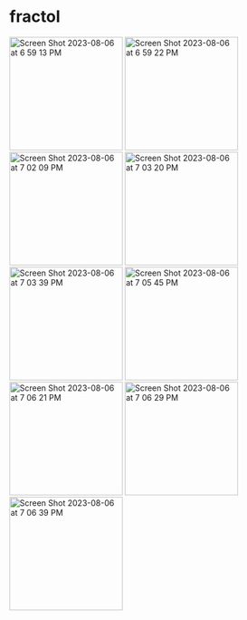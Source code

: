 # fractol
<img width="200" alt="Screen Shot 2023-08-06 at 6 59 13 PM" src="https://github.com/driely01/fractol/assets/41493879/22d31142-12bb-4b63-a28c-5511633c60ce">
<img width="200" alt="Screen Shot 2023-08-06 at 6 59 22 PM" src="https://github.com/driely01/fractol/assets/41493879/6aea86e3-37ab-49b3-b204-2ed636e4db02">

<img width="200" alt="Screen Shot 2023-08-06 at 7 02 09 PM" src="https://github.com/driely01/fractol/assets/41493879/0ab0140f-6c6a-44a4-97a1-4e239b4d4935">
<img width="200" alt="Screen Shot 2023-08-06 at 7 03 20 PM" src="https://github.com/driely01/fractol/assets/41493879/fd0a21c5-fd22-4b3b-8e31-061eac8cf94d">

<img width="200" alt="Screen Shot 2023-08-06 at 7 03 39 PM" src="https://github.com/driely01/fractol/assets/41493879/0a6974f4-a8b4-44cf-b755-2d4df31f9601">
<img width="200" alt="Screen Shot 2023-08-06 at 7 05 45 PM" src="https://github.com/driely01/fractol/assets/41493879/bd9b8c02-99c6-4939-a3cf-cdda86fd2f33">

<img width="200" alt="Screen Shot 2023-08-06 at 7 06 21 PM" src="https://github.com/driely01/fractol/assets/41493879/33a86e46-dc92-47fe-885f-c8e9ac374cd4">
<img width="200" alt="Screen Shot 2023-08-06 at 7 06 29 PM" src="https://github.com/driely01/fractol/assets/41493879/1207a014-9bde-411f-89e3-dda180c95381">
<img width="200" alt="Screen Shot 2023-08-06 at 7 06 39 PM" src="https://github.com/driely01/fractol/assets/41493879/0d7dc0ce-de22-4563-81ed-eb5453e25b29">
